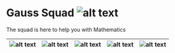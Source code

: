 [logo]:http://is5.mzstatic.com/image/thumb/Purple91/v4/0b/c4/31/0bc43194-c79d-60cf-c30e-d030816b6415/source/40x40bb.jpg "Gauss Squad"
[brand1]:http://a3.mzstatic.com/us/r30/Purple82/v4/28/bb/94/28bb9496-6d46-e73e-d06b-3d02cb58356a/screen696x696.jpeg "Gaussian Elimination"
[brand2]:http://a5.mzstatic.com/us/r30/Purple122/v4/fc/bd/1a/fcbd1aa5-8223-f661-e28d-f59347a30dd2/screen696x696.jpeg "As compex as needed"
[brand3]:http://a4.mzstatic.com/us/r30/Purple122/v4/97/16/4d/97164d88-58e0-afdb-3660-3f336b328a60/screen696x696.jpeg "Easy to edit"
[brand4]:http://a5.mzstatic.com/us/r30/Purple111/v4/24/bc/ee/24bceeef-aae6-9fb8-7fac-0957bfa6f69b/screen696x696.jpeg "Step by step"
[brand5]:http://a1.mzstatic.com/us/r30/Purple122/v4/c3/29/a3/c329a339-e4ec-81a1-c826-08ea7cb12148/screen696x696.jpeg "Row echelon form"

# Gauss Squad ![alt text][logo]
The squad is here to help you with Mathematics

![alt text][brand1] | ![alt text][brand2] | ![alt text][brand3] | ![alt text][brand4] | ![alt text][brand5]
--- | --- | --- | --- | ---
